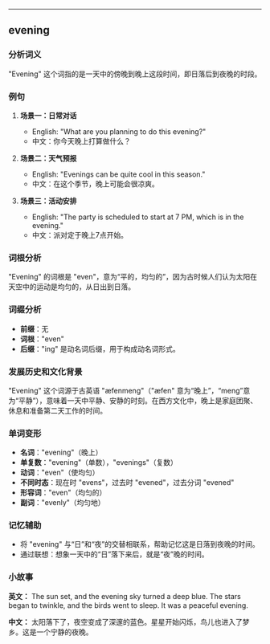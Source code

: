 
---------------
## evening
### 分析词义
"Evening" 这个词指的是一天中的傍晚到晚上这段时间，即日落后到夜晚的时段。

### 例句
1. **场景一：日常对话**
   - English: "What are you planning to do this evening?"
   - 中文：你今天晚上打算做什么？

2. **场景二：天气预报**
   - English: "Evenings can be quite cool in this season."
   - 中文：在这个季节，晚上可能会很凉爽。

3. **场景三：活动安排**
   - English: "The party is scheduled to start at 7 PM, which is in the evening."
   - 中文：派对定于晚上7点开始。

### 词根分析
"Evening" 的词根是 "even"，意为“平的，均匀的”，因为古时候人们认为太阳在天空中的运动是均匀的，从日出到日落。

### 词缀分析
- **前缀**：无
- **词根**："even"
- **后缀**："ing" 是动名词后缀，用于构成动名词形式。

### 发展历史和文化背景
"Evening" 这个词源于古英语 "æfenmeng"（"æfen" 意为“晚上”，“meng”意为“平静”），意味着一天中平静、安静的时刻。在西方文化中，晚上是家庭团聚、休息和准备第二天工作的时间。

### 单词变形
- **名词**："evening"（晚上）
- **单复数**："evening"（单数），"evenings"（复数）
- **动词**："even"（使均匀）
- **不同时态**：现在时 "evens"，过去时 "evened"，过去分词 "evened"
- **形容词**："even"（均匀的）
- **副词**："evenly"（均匀地）

### 记忆辅助
- 将 "evening" 与“日”和“夜”的交替相联系，帮助记忆这是日落到夜晚的时间。
- 通过联想：想象一天中的“日”落下来后，就是“夜”晚的时间。

### 小故事
**英文：** 
The sun set, and the evening sky turned a deep blue. The stars began to twinkle, and the birds went to sleep. It was a peaceful evening.

**中文：**
太阳落下了，夜空变成了深邃的蓝色。星星开始闪烁，鸟儿也进入了梦乡。这是一个宁静的夜晚。

